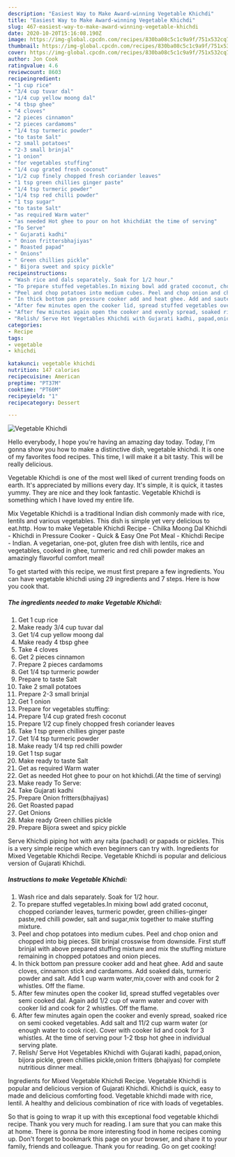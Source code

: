 ```yaml
---
description: "Easiest Way to Make Award-winning Vegetable Khichdi"
title: "Easiest Way to Make Award-winning Vegetable Khichdi"
slug: 467-easiest-way-to-make-award-winning-vegetable-khichdi
date: 2020-10-20T15:16:08.190Z
image: https://img-global.cpcdn.com/recipes/830ba08c5c1c9a9f/751x532cq70/vegetable-khichdi-recipe-main-photo.jpg
thumbnail: https://img-global.cpcdn.com/recipes/830ba08c5c1c9a9f/751x532cq70/vegetable-khichdi-recipe-main-photo.jpg
cover: https://img-global.cpcdn.com/recipes/830ba08c5c1c9a9f/751x532cq70/vegetable-khichdi-recipe-main-photo.jpg
author: Jon Cook
ratingvalue: 4.6
reviewcount: 8603
recipeingredient:
- "1 cup rice"
- "3/4 cup tuvar dal"
- "1/4 cup yellow moong dal"
- "4 tbsp ghee"
- "4 cloves"
- "2 pieces cinnamon"
- "2 pieces cardamoms"
- "1/4 tsp turmeric powder"
- "to taste Salt"
- "2 small potatoes"
- "2-3 small brinjal"
- "1 onion"
- "for vegetables stuffing"
- "1/4 cup grated fresh coconut"
- "1/2 cup finely chopped fresh coriander leaves"
- "1 tsp green chillies ginger paste"
- "1/4 tsp turmeric powder"
- "1/4 tsp red chilli powder"
- "1 tsp sugar"
- "to taste Salt"
- "as required Warm water"
- "as needed Hot ghee to pour on hot khichdiAt the time of serving"
- "To Serve"
- " Gujarati kadhi"
- " Onion frittersbhajiyas"
- " Roasted papad"
- " Onions"
- " Green chillies pickle"
- " Bijora sweet and spicy pickle"
recipeinstructions:
- "Wash rice and dals separately. Soak for 1/2 hour."
- "To prepare stuffed vegetables.In mixing bowl add grated coconut, chopped coriander leaves, turmeric powder, green chillies-ginger paste,red chilli powder, salt and sugar,mix together to make stuffing mixture."
- "Peel and chop potatoes into medium cubes. Peel and chop onion and chopped into big pieces. Slit brinjal crosswise from downside. First stuff brinjal with above prepared stuffing mixture and mix the stuffing mixture remaining in chopped potatoes and onion pieces."
- "In thick bottom pan pressure cooker add and heat ghee. Add and saute cloves, cinnamon stick and cardamoms. Add soaked dals, turmeric powder and salt. Add 1 cup warm water,mix,cover with and cook for 2 whistles. Off the flame."
- "After few minutes open the cooker lid, spread stuffed vegetables over semi cooked dal. Again add 1/2 cup of warm water and cover with cooker lid and cook for 2 whistles. Off the flame."
- "After few minutes again open the cooker and evenly spread, soaked rice on semi cooked vegetables. Add salt and 11/2 cup warm water (or enough water to cook rice). Cover with cooker lid and cook for 3 whistles. At the time of serving pour 1-2 tbsp hot ghee in individual serving plate."
- "Relish/ Serve Hot Vegetables Khichdi with Gujarati kadhi, papad,onion, bijora pickle, green chillies pickle,onion fritters (bhajiyas) for complete nutritious dinner meal."
categories:
- Recipe
tags:
- vegetable
- khichdi

katakunci: vegetable khichdi 
nutrition: 147 calories
recipecuisine: American
preptime: "PT37M"
cooktime: "PT60M"
recipeyield: "1"
recipecategory: Dessert

---
```



![Vegetable Khichdi](https://img-global.cpcdn.com/recipes/830ba08c5c1c9a9f/751x532cq70/vegetable-khichdi-recipe-main-photo.jpg)

Hello everybody, I hope you're having an amazing day today. Today, I'm gonna show you how to make a distinctive dish, vegetable khichdi. It is one of my favorites food recipes. This time, I will make it a bit tasty. This will be really delicious.

Vegetable Khichdi is one of the most well liked of current trending foods on earth. It's appreciated by millions every day. It's simple, it is quick, it tastes yummy. They are nice and they look fantastic. Vegetable Khichdi is something which I have loved my entire life.

Mix Vegetable Khichdi is a traditional Indian dish commonly made with rice, lentils and various vegetables. This dish is simple yet very delicious to eat.http. How to make Vegetable Khichdi Recipe - Chilka Moong Dal Khichdi - Khichdi in Pressure Cooker - Quick &amp; Easy One Pot Meal - Khichdi Recipe - Indian. A vegetarian, one-pot, gluten free dish with lentils, rice and vegetables, cooked in ghee, turmeric and red chili powder makes an amazingly flavorful comfort meal!


To get started with this recipe, we must first prepare a few ingredients. You can have vegetable khichdi using 29 ingredients and 7 steps. Here is how you cook that.

<!--inarticleads1-->

##### The ingredients needed to make Vegetable Khichdi:

1. Get 1 cup rice
1. Make ready 3/4 cup tuvar dal
1. Get 1/4 cup yellow moong dal
1. Make ready 4 tbsp ghee
1. Take 4 cloves
1. Get 2 pieces cinnamon
1. Prepare 2 pieces cardamoms
1. Get 1/4 tsp turmeric powder
1. Prepare to taste Salt
1. Take 2 small potatoes
1. Prepare 2-3 small brinjal
1. Get 1 onion
1. Prepare for vegetables stuffing:
1. Prepare 1/4 cup grated fresh coconut
1. Prepare 1/2 cup finely chopped fresh coriander leaves
1. Take 1 tsp green chillies ginger paste
1. Get 1/4 tsp turmeric powder
1. Make ready 1/4 tsp red chilli powder
1. Get 1 tsp sugar
1. Make ready to taste Salt
1. Get as required Warm water
1. Get as needed Hot ghee to pour on hot khichdi.(At the time of serving)
1. Make ready To Serve:
1. Take  Gujarati kadhi
1. Prepare  Onion fritters(bhajiyas)
1. Get  Roasted papad
1. Get  Onions
1. Make ready  Green chillies pickle
1. Prepare  Bijora sweet and spicy pickle


Serve Khichdi piping hot with any raita (pachadi) or papads or pickles. This is a very simple recipe which even beginners can try with. Ingredients for Mixed Vegetable Khichdi Recipe. Vegetable Khichdi is popular and delicious version of Gujarati Khichdi. 

<!--inarticleads2-->

##### Instructions to make Vegetable Khichdi:

1. Wash rice and dals separately. Soak for 1/2 hour.
1. To prepare stuffed vegetables.In mixing bowl add grated coconut, chopped coriander leaves, turmeric powder, green chillies-ginger paste,red chilli powder, salt and sugar,mix together to make stuffing mixture.
1. Peel and chop potatoes into medium cubes. Peel and chop onion and chopped into big pieces. Slit brinjal crosswise from downside. First stuff brinjal with above prepared stuffing mixture and mix the stuffing mixture remaining in chopped potatoes and onion pieces.
1. In thick bottom pan pressure cooker add and heat ghee. Add and saute cloves, cinnamon stick and cardamoms. Add soaked dals, turmeric powder and salt. Add 1 cup warm water,mix,cover with and cook for 2 whistles. Off the flame.
1. After few minutes open the cooker lid, spread stuffed vegetables over semi cooked dal. Again add 1/2 cup of warm water and cover with cooker lid and cook for 2 whistles. Off the flame.
1. After few minutes again open the cooker and evenly spread, soaked rice on semi cooked vegetables. Add salt and 11/2 cup warm water (or enough water to cook rice). Cover with cooker lid and cook for 3 whistles. At the time of serving pour 1-2 tbsp hot ghee in individual serving plate.
1. Relish/ Serve Hot Vegetables Khichdi with Gujarati kadhi, papad,onion, bijora pickle, green chillies pickle,onion fritters (bhajiyas) for complete nutritious dinner meal.


Ingredients for Mixed Vegetable Khichdi Recipe. Vegetable Khichdi is popular and delicious version of Gujarati Khichdi. Khichdi is quick, easy to made and delicious comforting food. Vegetable khichdi made with rice, lentil. A healthy and delicious combination of rice with loads of vegetables. 

So that is going to wrap it up with this exceptional food vegetable khichdi recipe. Thank you very much for reading. I am sure that you can make this at home. There is gonna be more interesting food in home recipes coming up. Don't forget to bookmark this page on your browser, and share it to your family, friends and colleague. Thank you for reading. Go on get cooking!
